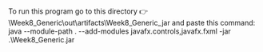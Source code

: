 To run this program go to this directory 👉 \Week8_Generic\out\artifacts\Week8_Generic_jar and paste this command: java --module-path . --add-modules javafx.controls,javafx.fxml -jar .\Week8_Generic.jar
